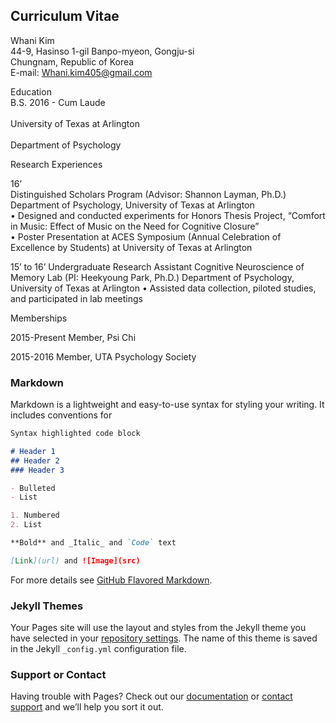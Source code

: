 ## Curriculum Vitae 

Whani Kim <br> 
44-9, Hasinso 1-gil Banpo-myeon, Gongju-si <br>
Chungnam, Republic of Korea <br>
E-mail: Whani.kim405@gmail.com <br>

Education <br>
B.S. 2016 - Cum Laude <br>        
University of Texas at Arlington <br>			
Department of Psychology <br>
							 
Research Experiences <br>

16’ 		      <br>
Distinguished Scholars Program (Advisor: Shannon Layman, Ph.D.) <br>
		          Department of Psychology, University of Texas at Arlington <br>
•	Designed and conducted experiments for Honors Thesis Project, “Comfort in Music: Effect of Music on the Need for Cognitive Closure”  <br>
•	Poster Presentation at ACES Symposium (Annual Celebration of Excellence by Students) at University of Texas at Arlington  <br>

15’ to 16’	              Undergraduate Research Assistant
                               Cognitive Neuroscience of Memory Lab (PI: Heekyoung Park, Ph.D.)
		              Department of Psychology, University of Texas at Arlington
•	Assisted data collection, piloted studies, and participated in lab meetings
			
Memberships

2015-Present	Member, Psi Chi

2015-2016	 	Member, UTA Psychology Society




### Markdown

Markdown is a lightweight and easy-to-use syntax for styling your writing. It includes conventions for

```markdown
Syntax highlighted code block

# Header 1
## Header 2
### Header 3

- Bulleted
- List

1. Numbered
2. List

**Bold** and _Italic_ and `Code` text

[Link](url) and ![Image](src)
```

For more details see [GitHub Flavored Markdown](https://guides.github.com/features/mastering-markdown/).

### Jekyll Themes

Your Pages site will use the layout and styles from the Jekyll theme you have selected in your [repository settings](https://github.com/Domeis/Whani.Kim/settings). The name of this theme is saved in the Jekyll `_config.yml` configuration file.

### Support or Contact

Having trouble with Pages? Check out our [documentation](https://help.github.com/categories/github-pages-basics/) or [contact support](https://github.com/contact) and we’ll help you sort it out.
